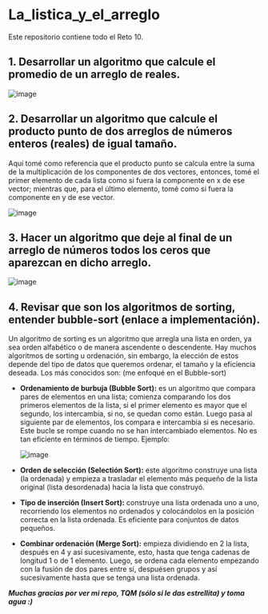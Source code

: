 # La_listica_y_el_arreglo
Este repositorio contiene todo el Reto 10.
## 1. Desarrollar un algoritmo que calcule el promedio de un arreglo de reales.

![image](https://github.com/Cate1911/La_listica_y_el_arreglo/assets/141857246/2364e0d1-a6cf-48b9-bbec-972f1d3c0868)

## 2. Desarrollar un algoritmo que calcule el producto punto de dos arreglos de números enteros (reales) de igual tamaño.
Aquí tomé como referencia que el producto punto se calcula entre la suma de la multiplicación de los componentes de dos vectores, entonces, tomé el primer elemento de cada lista como si fuera la componente en x de ese vector; mientras que, para el último elemento, tomé como si fuera la componente en y de ese vector.

![image](https://github.com/Cate1911/La_listica_y_el_arreglo/assets/141857246/b01fa2af-1e88-4d49-b390-00bb410f6461)

## 3. Hacer un algoritmo que deje al final de un arreglo de números todos los ceros que aparezcan en dicho arreglo.

![image](https://github.com/Cate1911/La_listica_y_el_arreglo/assets/141857246/10fee1da-5594-471c-ba72-0e0d13923de7)

## 4. Revisar que son los algoritmos de sorting, entender bubble-sort (enlace a implementación).
Un algoritmo de sorting es un algoritmo que arregla una lista en orden, ya sea orden alfabético o de manera ascendente o descendente. Hay muchos algoritmos de sorting u ordenación, sin embargo, la elección de estos depende del tipo de datos que queremos ordenar, el tamaño y la eficiencia deseada. Los más conocidos son: (me enfoqué en el Bubble-sort)
* **Ordenamiento de burbuja (Bubble Sort):** es un algoritmo que compara pares de elementos en una lista; comienza comparando los dos primeros elementos de la lista, si el primer elemento es mayor que el segundo, los intercambia, si no, se quedan como están. Luego pasa al siguiente par de elementos, los compara e intercambia si es necesario. Este bucle se rompe cuando no se han intercambiado elementos. No es tan eficiente en términos de tiempo. Ejemplo:

  ![image](https://github.com/Cate1911/La_listica_y_el_arreglo/assets/141857246/b65d8951-8513-448d-a42a-ee7168cf3566)
  
* **Orden de selección (Selectión Sort):** este algoritmo construye una lista (la ordenada) y empieza a trasladar el elemento más pequeño de la lista original (lista desordenada) hacia la lista que construyó.
* **Tipo de inserción (Insert Sort):** construye una lista ordenada uno a uno, recorriendo los elementos no ordenados y colocándolos en la posición correcta en la lista ordenada. Es eficiente para conjuntos de datos pequeños.
* **Combinar ordenación (Merge Sort):** empieza dividiendo en 2 la lista, después en 4 y así sucesivamente, esto, hasta que tenga cadenas de longitud 1 o de 1 elemento. Luego, se ordena cada elemento empezando con la fusión de dos pares entre sí, despuésen grupos y así sucesivamente hasta que se tenga una lista ordenada.

**_Muchas gracias por ver mi repo, TQM (sólo si le das estrellita) y toma agua :)_**
